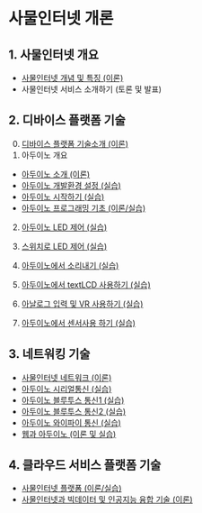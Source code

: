 # 사물인터넷 개론

## 1. 사물인터넷 개요
- [사물인터넷 개념 및 특징 (이론)](https://kwanulee.github.io/iot/docs/iot_overview/iot_concept.html)
- 사물인터넷 서비스 소개하기 (토론 및 발표)

## 2. 디바이스 플랫폼 기술 
0. [디바이스 플랫폼 기술소개 (이론)](https://kwanulee.github.io/iot/docs/device_platform/device_platform.html)
1. 아두이노 개요
  + [아두이노 소개 (이론)](https://kwanulee.github.io/iot/docs/starting_arduino/intro_arduino.html)
  + [아두이노 개발환경 설정 (실습)](https://kwanulee.github.io/iot/docs/starting_arduino/install_arduino_ide.html)
  + [아두이노 시작하기 (실습)](https://kwanulee.github.io/iot/docs/starting_arduino/start_arduino.html)
  + [아두이노 프로그래밍 기초 (이론/실습)](https://kwanulee.github.io/iot/docs/led_control/arduino_programming_basic.html)

2. [아두이노 LED 제어 (실습)](https://kwanulee.github.io/iot/docs/led_control/Arduino_LED_control.html)
3. [스위치로 LED 제어 (실습)](https://kwanulee.github.io/iot/docs/led_control/LED_control_with_switch.html)

4. [아두이노에서 소리내기 (실습)](https://kwanulee.github.io/iot/docs/sound_control/sound_control.html)
5. [아두이노에서 textLCD 사용하기 (실습)](https://kwanulee.github.io/iot/docs/text_lcd/text_lcd.html)

6. [아날로그 입력 및 VR 사용하기 (실습)](https://kwanulee.github.io/iot/docs/vr_input/vr_input.html)
7. [아두이노에서 센서사용 하기 (실습)](https://kwanulee.github.io/iot/docs/sensors/sensor.html)

<!--
- 아두이노로 모터 제어 (실습)
-->

## 3. 네트워킹 기술
- [사물인터넷 네트워크 (이론)](https://kwanulee.github.io/iot/docs/network/iot_network.html)
- [아두이노 시리얼통신 (실습)](https://kwanulee.github.io/iot/docs/serial/serial.html)
- [아두이노 블루투스 통신1 (실습)](https://kwanulee.github.io/iot/docs/bluetooth/bluetooth1.html)
- [아두이노 블루투스 통신2 (실습)](https://kwanulee.github.io/iot/docs/bluetooth/bluetooth2.html)
- [아두이노 와이파이 통신 (실습)](https://kwanulee.github.io/iot/docs/internet/internet.html#practice)
- [웹과 아두이노 (이론 및 실습)](https://kwanulee.github.io/iot/docs/internet/web_arduino.html)

## 4. 클라우드 서비스 플랫폼 기술 
- [사물인터넷 플랫폼 (이론/실습)](https://kwanulee.github.io/iot/docs/platform/platform.html)
- [사물인터넷과 빅데이터 및 인공지능 융합 기술 (이론)](https://kwanulee.github.io/iot/docs/bigdata_ai/bigdata_ai.html)

<!--
- 아두이노, 앱인벤터, 클라우드 서비스 플랫폼 연동 (실습)

## 10. 사물인터넷 서비스 설계 프로젝트
- 서비스 개발 프로세스 (이론)
- 아이디어 도출 및 서비스 설계 (실습)
- 사물인터넷 서비스 설계 기획안 발표 (발표)
-->
